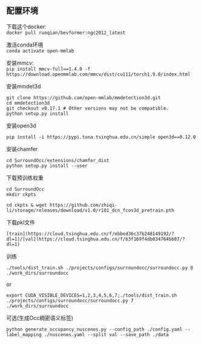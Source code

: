 ## 配置环境


下载这个docker:  
```docker pull ruoqian/bevformer:ngc2012_latest```

激活conda环境  
```conda activate open-mmlab```

安装mmcv:  
```pip install mmcv-full==1.4.0 -f https://download.openmmlab.com/mmcv/dist/cu111/torch1.9.0/index.html```

安装mmdet3d  
```
git clone https://github.com/open-mmlab/mmdetection3d.git
cd mmdetection3d
git checkout v0.17.1 # Other versions may not be compatible.
python setup.py install
```

安装open3d
```
pip install -i https://pypi.tuna.tsinghua.edu.cn/simple open3d==0.12.0
```


安装chamfer
```
cd SurroundOcc/extensions/chamfer_dist
python setup.py install --user
```

下载预训练权重
```
cd SurroundOcc 
mkdir ckpts

cd ckpts & wget https://github.com/zhiqi-li/storage/releases/download/v1.0/r101_dcn_fcos3d_pretrain.pth
```

下载pkl文件
```
[train](https://cloud.tsinghua.edu.cn/f/ebbed36c37b248149192/?dl=1)/[val](https://cloud.tsinghua.edu.cn/f/b3f169f4db034764bb87/?dl=1)
```

训练
```
./tools/dist_train.sh ./projects/configs/surroundocc/surroundocc.py 8  ./work_dirs/surroundocc
```
or  
```
export CUDA_VISIBLE_DEVICES=1,2,3,4,5,6,7;./tools/dist_train.sh ./projects/configs/surroundocc/surroundocc.py 7  ./work_dirs/surroundocc
```

可选(生成Occ稠密语义标签)
```
python generate_occupancy_nuscenes.py --config_path ./config.yaml --label_mapping ./nuscenes.yaml --split val --save_path ./data

```